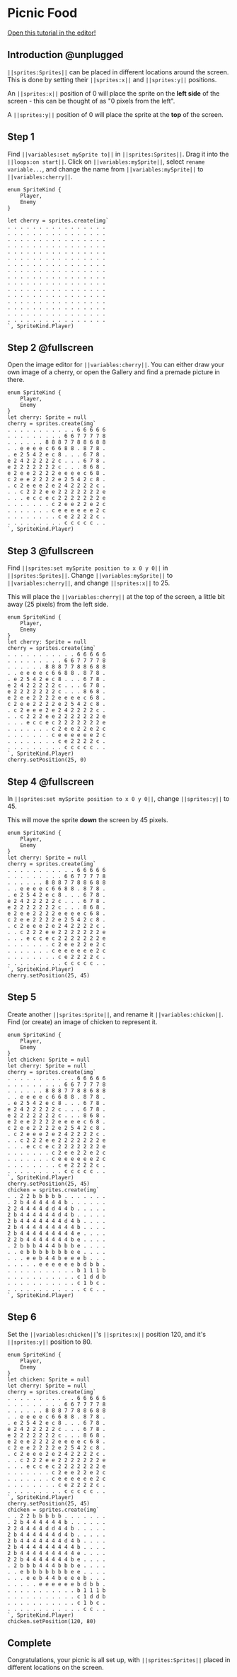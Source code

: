 # Picnic Food

[Open this tutorial in the editor!](/#tutorial:concepts/picnic-food)

## Introduction @unplugged

`||sprites:Sprites||` can be placed in different locations around the screen. This is done by setting their `||sprites:x||` and `||sprites:y||` positions.

An `||sprites:x||` position of 0 will place the sprite on the **left side** of the screen - this can be thought of as "0 pixels from the left".

A `||sprites:y||` position of 0 will place the sprite at the **top** of the screen.

## Step 1

Find `||variables:set mySprite to||` in `||sprites:Sprites||`. Drag it into the `||loops:on start||`. Click on `||variables:mySprite||`, select `rename variable...`, and change the name from `||variables:mySprite||` to `||variables:cherry||`.

```blocks
enum SpriteKind {
    Player,
    Enemy
}

let cherry = sprites.create(img`
. . . . . . . . . . . . . . . . 
. . . . . . . . . . . . . . . . 
. . . . . . . . . . . . . . . . 
. . . . . . . . . . . . . . . . 
. . . . . . . . . . . . . . . . 
. . . . . . . . . . . . . . . . 
. . . . . . . . . . . . . . . . 
. . . . . . . . . . . . . . . . 
. . . . . . . . . . . . . . . . 
. . . . . . . . . . . . . . . . 
. . . . . . . . . . . . . . . . 
. . . . . . . . . . . . . . . . 
. . . . . . . . . . . . . . . . 
. . . . . . . . . . . . . . . . 
. . . . . . . . . . . . . . . . 
. . . . . . . . . . . . . . . . 
`, SpriteKind.Player)
```

## Step 2 @fullscreen

Open the image editor for `||variables:cherry||`. You can either draw your own image of a cherry, or open the Gallery and find a premade picture in there.

```blocks
enum SpriteKind {
    Player,
    Enemy
}
let cherry: Sprite = null
cherry = sprites.create(img`
. . . . . . . . . . . 6 6 6 6 6 
. . . . . . . . . 6 6 7 7 7 7 8 
. . . . . . 8 8 8 7 7 8 8 6 8 8 
. . e e e e c 6 6 8 8 . 8 7 8 . 
. e 2 5 4 2 e c 8 . . . 6 7 8 . 
e 2 4 2 2 2 2 2 c . . . 6 7 8 . 
e 2 2 2 2 2 2 2 c . . . 8 6 8 . 
e 2 e e 2 2 2 2 e e e e c 6 8 . 
c 2 e e 2 2 2 2 e 2 5 4 2 c 8 . 
. c 2 e e e 2 e 2 4 2 2 2 2 c . 
. . c 2 2 2 e e 2 2 2 2 2 2 2 e 
. . . e c c e c 2 2 2 2 2 2 2 e 
. . . . . . . c 2 e e 2 2 e 2 c 
. . . . . . . c e e e e e e 2 c 
. . . . . . . . c e 2 2 2 2 c . 
. . . . . . . . . c c c c c . . 
`, SpriteKind.Player)
```

## Step 3 @fullscreen

Find `||sprites:set mySprite position to x 0 y 0||` in `||sprites:Sprites||`. Change `||variables:mySprite||` to `||variables:cherry||`, and change `||sprites:x||` to 25.

This will place the `||variables:cherry||` at the top of the screen, a little bit away (25 pixels) from the left side.

```blocks
enum SpriteKind {
    Player,
    Enemy
}
let cherry: Sprite = null
cherry = sprites.create(img`
. . . . . . . . . . . 6 6 6 6 6 
. . . . . . . . . 6 6 7 7 7 7 8 
. . . . . . 8 8 8 7 7 8 8 6 8 8 
. . e e e e c 6 6 8 8 . 8 7 8 . 
. e 2 5 4 2 e c 8 . . . 6 7 8 . 
e 2 4 2 2 2 2 2 c . . . 6 7 8 . 
e 2 2 2 2 2 2 2 c . . . 8 6 8 . 
e 2 e e 2 2 2 2 e e e e c 6 8 . 
c 2 e e 2 2 2 2 e 2 5 4 2 c 8 . 
. c 2 e e e 2 e 2 4 2 2 2 2 c . 
. . c 2 2 2 e e 2 2 2 2 2 2 2 e 
. . . e c c e c 2 2 2 2 2 2 2 e 
. . . . . . . c 2 e e 2 2 e 2 c 
. . . . . . . c e e e e e e 2 c 
. . . . . . . . c e 2 2 2 2 c . 
. . . . . . . . . c c c c c . . 
`, SpriteKind.Player)
cherry.setPosition(25, 0)
```

## Step 4 @fullscreen

In `||sprites:set mySprite position to x 0 y 0||`, change `||sprites:y||` to 45.

This will move the sprite **down** the screen by 45 pixels.

```blocks
enum SpriteKind {
    Player,
    Enemy
}
let cherry: Sprite = null
cherry = sprites.create(img`
. . . . . . . . . . . 6 6 6 6 6 
. . . . . . . . . 6 6 7 7 7 7 8 
. . . . . . 8 8 8 7 7 8 8 6 8 8 
. . e e e e c 6 6 8 8 . 8 7 8 . 
. e 2 5 4 2 e c 8 . . . 6 7 8 . 
e 2 4 2 2 2 2 2 c . . . 6 7 8 . 
e 2 2 2 2 2 2 2 c . . . 8 6 8 . 
e 2 e e 2 2 2 2 e e e e c 6 8 . 
c 2 e e 2 2 2 2 e 2 5 4 2 c 8 . 
. c 2 e e e 2 e 2 4 2 2 2 2 c . 
. . c 2 2 2 e e 2 2 2 2 2 2 2 e 
. . . e c c e c 2 2 2 2 2 2 2 e 
. . . . . . . c 2 e e 2 2 e 2 c 
. . . . . . . c e e e e e e 2 c 
. . . . . . . . c e 2 2 2 2 c . 
. . . . . . . . . c c c c c . . 
`, SpriteKind.Player)
cherry.setPosition(25, 45)
```

## Step 5

Create another `||sprites:Sprite||`, and rename it `||variables:chicken||`. Find (or create) an image of chicken to represent it.

```blocks
enum SpriteKind {
    Player,
    Enemy
}
let chicken: Sprite = null
let cherry: Sprite = null
cherry = sprites.create(img`
. . . . . . . . . . . 6 6 6 6 6 
. . . . . . . . . 6 6 7 7 7 7 8 
. . . . . . 8 8 8 7 7 8 8 6 8 8 
. . e e e e c 6 6 8 8 . 8 7 8 . 
. e 2 5 4 2 e c 8 . . . 6 7 8 . 
e 2 4 2 2 2 2 2 c . . . 6 7 8 . 
e 2 2 2 2 2 2 2 c . . . 8 6 8 . 
e 2 e e 2 2 2 2 e e e e c 6 8 . 
c 2 e e 2 2 2 2 e 2 5 4 2 c 8 . 
. c 2 e e e 2 e 2 4 2 2 2 2 c . 
. . c 2 2 2 e e 2 2 2 2 2 2 2 e 
. . . e c c e c 2 2 2 2 2 2 2 e 
. . . . . . . c 2 e e 2 2 e 2 c 
. . . . . . . c e e e e e e 2 c 
. . . . . . . . c e 2 2 2 2 c . 
. . . . . . . . . c c c c c . . 
`, SpriteKind.Player)
cherry.setPosition(25, 45)
chicken = sprites.create(img`
. . 2 2 b b b b b . . . . . . . 
. 2 b 4 4 4 4 4 4 b . . . . . . 
2 2 4 4 4 4 d d 4 4 b . . . . . 
2 b 4 4 4 4 4 4 d 4 b . . . . . 
2 b 4 4 4 4 4 4 4 d 4 b . . . . 
2 b 4 4 4 4 4 4 4 4 4 b . . . . 
2 b 4 4 4 4 4 4 4 4 4 e . . . . 
2 2 b 4 4 4 4 4 4 4 b e . . . . 
. 2 b b b 4 4 4 b b b e . . . . 
. . e b b b b b b b e e . . . . 
. . . e e b 4 4 b e e e b . . . 
. . . . . e e e e e e b d b b . 
. . . . . . . . . . . b 1 1 1 b 
. . . . . . . . . . . c 1 d d b 
. . . . . . . . . . . c 1 b c . 
. . . . . . . . . . . . c c . . 
`, SpriteKind.Player)
```

## Step 6

Set the `||variables:chicken||`'s `||sprites:x||` position 120, and it's `||sprites:y||` position to 80.

```blocks
enum SpriteKind {
    Player,
    Enemy
}
let chicken: Sprite = null
let cherry: Sprite = null
cherry = sprites.create(img`
. . . . . . . . . . . 6 6 6 6 6 
. . . . . . . . . 6 6 7 7 7 7 8 
. . . . . . 8 8 8 7 7 8 8 6 8 8 
. . e e e e c 6 6 8 8 . 8 7 8 . 
. e 2 5 4 2 e c 8 . . . 6 7 8 . 
e 2 4 2 2 2 2 2 c . . . 6 7 8 . 
e 2 2 2 2 2 2 2 c . . . 8 6 8 . 
e 2 e e 2 2 2 2 e e e e c 6 8 . 
c 2 e e 2 2 2 2 e 2 5 4 2 c 8 . 
. c 2 e e e 2 e 2 4 2 2 2 2 c . 
. . c 2 2 2 e e 2 2 2 2 2 2 2 e 
. . . e c c e c 2 2 2 2 2 2 2 e 
. . . . . . . c 2 e e 2 2 e 2 c 
. . . . . . . c e e e e e e 2 c 
. . . . . . . . c e 2 2 2 2 c . 
. . . . . . . . . c c c c c . . 
`, SpriteKind.Player)
cherry.setPosition(25, 45)
chicken = sprites.create(img`
. . 2 2 b b b b b . . . . . . . 
. 2 b 4 4 4 4 4 4 b . . . . . . 
2 2 4 4 4 4 d d 4 4 b . . . . . 
2 b 4 4 4 4 4 4 d 4 b . . . . . 
2 b 4 4 4 4 4 4 4 d 4 b . . . . 
2 b 4 4 4 4 4 4 4 4 4 b . . . . 
2 b 4 4 4 4 4 4 4 4 4 e . . . . 
2 2 b 4 4 4 4 4 4 4 b e . . . . 
. 2 b b b 4 4 4 b b b e . . . . 
. . e b b b b b b b e e . . . . 
. . . e e b 4 4 b e e e b . . . 
. . . . . e e e e e e b d b b . 
. . . . . . . . . . . b 1 1 1 b 
. . . . . . . . . . . c 1 d d b 
. . . . . . . . . . . c 1 b c . 
. . . . . . . . . . . . c c . . 
`, SpriteKind.Player)
chicken.setPosition(120, 80)
```

## Complete

Congratulations, your picnic is all set up, with `||sprites:Sprites||` placed in different locations on the screen.